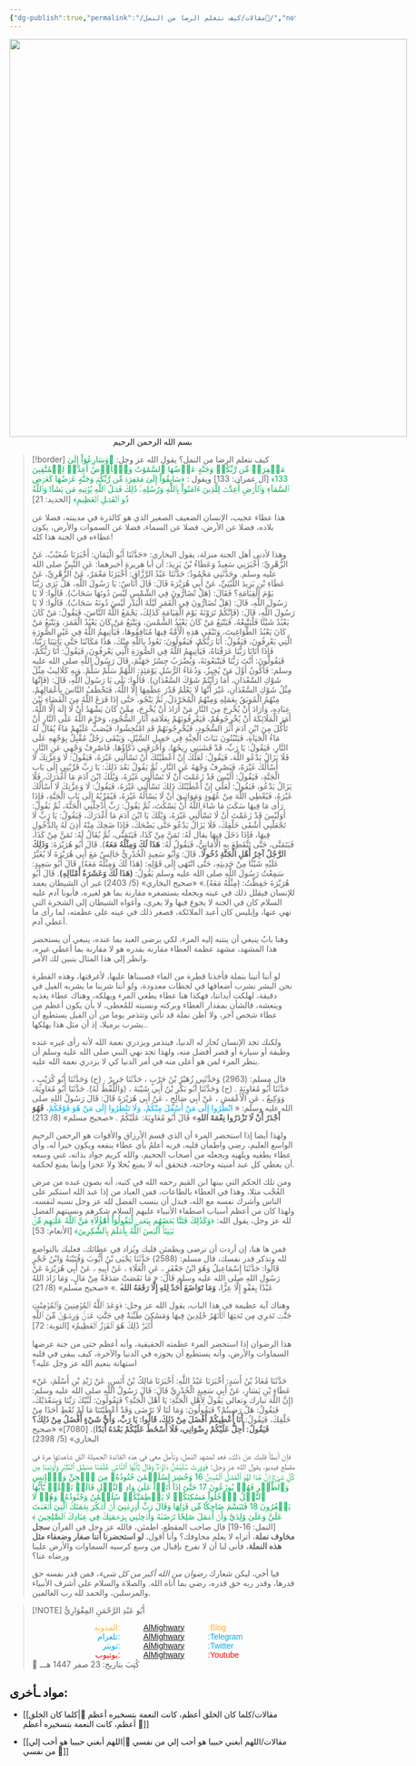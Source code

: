 ```yaml
---
{"dg-publish":true,"permalink":"/مقالات/كيف نتعلم الرضا من النمل📝/","noteIcon":"✨","created":"23/2/1447"}
---
```



<div style=" width:700px; height: 700px;">
<img style="width:100%; height:100%; object-fit: cover; object-position: bottom;" src="https://images.unsplash.com/photo-1568231026164-e0faf8fd9fa8?q=80&w=627&auto=format&fit=crop&ixlib=rb-4.1.0&ixid=M3wxMjA3fDB8MHxwaG90by1wYWdlfHx8fGVufDB8fHx8fA%3D%3D"/>
</div>
<center>بسم الله الرحمن الرحيم </center>

> [!border] كيف نتعلم الرضا من النمل؟ 
> يقول الله عز وجل: <font color="#00b050">﴿وَسَارِعُوٓاْ إِلَىٰ مَغۡفِرَةٖ مِّن رَّبِّكُمۡ وَجَنَّةٍ عَرۡضُهَا ٱلسَّمَٰوَٰتُ وَٱلۡأَرۡضُ أُعِدَّتۡ لِلۡمُتَّقِينَ 133﴾ </font>[آل عمران: 133] ويقول : <font color="#00b050">﴿سَابِقُوٓاْ إِلَىٰ مَغۡفِرَةٖ مِّن رَّبِّكُمۡ وَجَنَّةٍ عَرۡضُهَا كَعَرۡضِ ٱلسَّمَآءِ وَٱلۡأَرۡضِ أُعِدَّتۡ لِلَّذِينَ ءَامَنُواْ بِٱللَّهِ وَرُسُلِهِۦۚ ذَٰلِكَ فَضۡلُ ٱللَّهِ يُؤۡتِيهِ مَن يَشَآءُۚ وَٱللَّهُ ذُو ٱلۡفَضۡلِ ٱلۡعَظِيمِ﴾</font> [الحديد: 21]
> 
> هذا عطاء عجيب، الإنسان الضعيف الصغير الذي هو كالذرة في مدينته، فضلا عن بلاده، فضلا عن الأرض، فضلا عن السماء، فضلا عن السموات والأرض، يكون عطاءه في الجنة هذا كله!
> 
> وهذا لأدنى أهل الجنة منزلة، يقول البخاري: «حَدَّثَنَا أَبُو الْيَمَانِ: أَخْبَرَنَا شُعَيْبٌ، عَنْ الزُّهْرِيِّ: أَخْبَرَنِي سَعِيدٌ وَعَطَاءُ بْنُ يَزِيدَ: أن أبا هريرة أخبرهما: عَنِ النَّبِيِّ صلى الله عليه وسلم.
> وحَدَّثَنِي مَحْمُودٌ: حَدَّثَنَا عَبْدُ الرَّزَّاقِ: أَخْبَرَنَا مَعْمَرٌ، عَنْ الزُّهْرِيِّ، عَنْ عَطَاءِ بْنِ يَزِيدَ اللَّيْثِيِّ، عَنْ أَبِي هُرَيْرَةَ قَالَ:
> قَالَ أُنَاسٌ: يَا رَسُولَ اللَّهِ، هَلْ نَرَى رَبَّنَا يَوْمَ الْقِيَامَةِ؟ فَقَالَ: (هَلْ تُضَارُّونَ فِي الشَّمْسِ لَيْسَ دُونَهَا سَحَابٌ). قَالُوا: لَا يَا رَسُولَ اللَّهِ، قَالَ: (هَلْ تُضَارُّونَ فِي الْقَمَرِ لَيْلَةَ الْبَدْرِ لَيْسَ دُونَهُ سَحَابٌ). قَالُوا: لَا يَا رَسُولَ اللَّهِ، قَالَ: (فَإِنَّكُمْ تَرَوْنَهُ يَوْمَ الْقِيَامَةِ كَذَلِكَ، يَجْمَعُ اللَّهُ النَّاسَ، فَيَقُولُ: مَنْ كَانَ يَعْبُدُ شَيْئًا فَلْيَتَّبِعْهُ، فَيَتْبَعُ مَنْ كَانَ يَعْبُدُ الشَّمْسَ، وَيَتْبَعُ مَنْ كَانَ يَعْبُدُ الْقَمَرَ، وَيَتْبَعُ مَنْ كَانَ يَعْبُدُ الطَّوَاغِيتَ، وَتَبْقَى هَذِهِ الْأُمَّةُ فِيهَا مُنَافِقُوهَا، فَيَأْتِيهِمُ اللَّهُ فِي غَيْرِ الصُّورَةِ الَّتِي يَعْرِفُونَ، فَيَقُولُ: أَنَا رَبُّكُمْ، فَيَقُولُونَ: نَعُوذُ بِاللَّهِ مِنْكَ، هَذَا مَكَانُنَا حَتَّى يَأْتِيَنَا رَبُّنَا، فَإِذَا أَتَانَا رَبُّنَا عَرَفْنَاهُ، فَيَأْتِيهِمُ اللَّهُ فِي الصُّورَةِ الَّتِي يَعْرِفُونَ، فَيَقُولُ: أَنَا رَبُّكُمْ، فَيَقُولُونَ: أَنْتَ رَبُّنَا فَيَتْبَعُونَهُ، وَيُضْرَبُ جِسْرُ جَهَنَّمَ، قَالَ رَسُولُ اللَّهِ صلى الله عليه وسلم: فَأَكُونُ أَوَّلَ مَنْ يُجِيزُ، وَدُعَاءُ الرُّسُلِ يَوْمَئِذٍ: اللَّهُمَّ سَلِّمْ سَلِّمْ. وَبِهِ كَلَالِيبُ مِثْلُ شَوْكِ السَّعْدَانِ، أَمَا رَأَيْتُمْ شَوْكَ السَّعْدَانِ). قَالُوا: بَلَى يَا رَسُولَ اللَّهِ، قَالَ: (فَإِنَّهَا مِثْلُ شَوْكِ السَّعْدَانِ، غَيْرَ أَنَّهَا لَا يَعْلَمُ قَدْرَ عِظَمِهَا إِلَّا اللَّهُ، فَتَخْطَفُ النَّاسَ بِأَعْمَالِهِمْ، مِنْهُمُ الْمُوبَقُ بِعَمَلِهِ وَمِنْهُمُ الْمُخَرْدَلُ، ثُمَّ يَنْجُو، حَتَّى إِذَا فَرَغَ اللَّهُ مِنَ الْقَضَاءِ بَيْنَ عِبَادِهِ، وَأَرَادَ أَنْ يُخْرِجَ مِنَ النَّارِ مَنْ أَرَادَ أَنْ يُخْرِجَ، مِمَّنْ كَانَ يَشْهَدُ أَنْ لَا إِلَهَ إِلَّا اللَّهُ، أَمَرَ الْمَلَائِكَةَ أَنْ يُخْرِجُوهُمْ، فَيَعْرِفُونَهُمْ بِعَلَامَةِ آثَارِ السُّجُودِ، وَحَرَّمَ اللَّهُ عَلَى النَّارِ أَنْ تَأْكُلَ مِنَ ابْنِ آدَمَ أَثَرَ السُّجُودِ، فَيُخْرِجُونَهُمْ قَدِ امْتُحِشُوا، فَيُصَبُّ عَلَيْهِمْ مَاءٌ يُقَالُ لَهُ مَاءُ الْحَيَاةِ،
> فَيَنْبُتُونَ نَبَاتَ الْحِبَّةِ فِي حَمِيلِ السَّيْلِ، وَيَبْقَى رَجُلٌ مُقْبِلٌ بِوَجْهِهِ عَلَى النَّارِ، فَيَقُولُ: يَا رَبِّ، قَدْ قَشَبَنِي رِيحُهَا، وَأَحْرَقَنِي ذَكَاؤُهَا، فَاصْرِفْ وَجْهِي عَنِ النَّارِ، فَلَا يَزَالُ يَدْعُو اللَّهَ، فَيَقُولُ: لَعَلَّكَ إِنْ أَعْطَيْتُكَ أَنْ تَسْأَلَنِي غَيْرَهُ، فَيَقُولُ: لَا وَعِزَّتِكَ لَا أَسْأَلُكَ غَيْرَهُ، فَيَصْرِفُ وَجْهَهُ عَنِ النَّارِ، ثُمَّ يَقُولُ بَعْدَ ذَلِكَ: يَا رَبِّ قَرِّبْنِي إِلَى بَابِ الْجَنَّةِ، فَيَقُولُ: أَلَيْسَ قَدْ زَعَمْتَ أَنْ لَا تَسْأَلَنِي غَيْرَهُ، وَيْلَكَ ابْنَ آدَمَ مَا أَغْدَرَكَ، فَلَا يَزَالُ يَدْعُو، فَيَقُولُ: لَعَلِّي إِنْ أَعْطَيْتُكَ ذَلِكَ تَسْأَلُنِي غَيْرَهُ، فَيَقُولُ: لَا وَعِزَّتِكَ لَا أَسْأَلُكَ غَيْرَهُ، فَيُعْطِي اللَّهَ مِنْ عُهُودٍ وَمَوَاثِيقَ أَنْ لَا يَسْأَلَهُ غَيْرَهُ، فَيُقَرِّبُهُ إِلَى بَابِ الْجَنَّةِ، فَإِذَا رَأَى مَا فِيهَا سَكَتَ مَا شَاءَ اللَّهُ أَنْ يَسْكُتَ، ثُمَّ يَقُولُ: رَبِّ أَدْخِلْنِي الْجَنَّةَ، ثُمَّ يَقُولُ: أَوَلَيْسَ قَدْ زَعَمْتَ أَنْ لَا تَسْأَلَنِي غَيْرَهُ، وَيْلَكَ يَا ابْنَ آدَمَ مَا أَغْدَرَكَ، فَيَقُولُ: يَا رَبِّ لَا تَجْعَلْنِي أَشْقَى خَلْقِكَ، فَلَا يَزَالُ يَدْعُو حَتَّى يَضْحَكَ، فَإِذَا ضَحِكَ مِنْهُ أَذِنَ لَهُ بِالدُّخُولِ فِيهَا، فَإِذَا دَخَلَ فِيهَا يقال لَهُ: تَمَنَّ مِنْ كَذَا، فَيَتَمَنَّى، ثُمَّ يُقَالُ لَهُ: تَمَنَّ مِنْ كَذَا، فَيَتَمَنَّى، حَتَّى تَنْقَطِعَ بِهِ الْأَمَانِيُّ، فَيَقُولُ لَهُ: **هَذَا لَكَ وَمِثْلُهُ مَعَهُ**).
> قَالَ أَبُو هُرَيْرَةَ: **وَذَلِكَ الرَّجُلُ ‌آخِرُ ‌أَهْلِ ‌الْجَنَّةِ دُخُولًا.** 
> قَالَ: وَأَبُو سَعِيدٍ الْخُدْرِيُّ جَالِسٌ مَعَ أَبِي هُرَيْرَةَ لَا يُغَيِّرُ عَلَيْهِ شَيْئًا مِنْ حَدِيثِهِ، حَتَّى انْتَهَى إِلَى قَوْلِهِ: (هَذَا لَكَ وَمِثْلُهُ مَعَهُ). قَالَ أَبُو سَعِيدٍ: سَمِعْتُ رَسُولَ اللَّهِ صلى الله عليه وسلم يَقُولُ: **(هَذَا لَكَ وَعَشَرَةُ أَمْثَالِهِ)**. قَالَ أَبُو هُرَيْرَةَ حَفِظْتُ: (مِثْلُهُ مَعَهُ).»
>    «صحيح البخاري» (5/ 2403)
> غير أن الشيطان يعمد للإنسان فيقلل ذلك في عينه ويجعله يستصغره مقارنة بما هو لغيره، فأبونا آدم عليه السلام كان في الجنة لا يجوع فيها ولا يعرى، وأغواه الشيطان إلى الشجرة التي نهي عنها، وإبليس كان أعبد الملائكة، فصغر ذلك في عينه على عظمته، لما رأى ما أعطي آدم.
> 
> وهنا بابٌ ينبغي أن ينتبه إليه المرء، لكي يرضى العبد بما عنده، ينبغي أن يستحضر هذا المشهد، مشهد عظمة العطاء مقارنة بقدره هو لا مقارنة بما أعطي غيره، وانظر إلى هذا المثال يتبين لك الأمر.
> 
> لو أننا أتينا بنملة فأخذنا قطرة من الماء فصببناها عليها، لأغرقتها، وهذه القطرة نحن البشر نشرب أضعافها في لحظات معدودة، ولو أننا شربنا ما يشربه الفيل في دقيقة، لهلكت أبداننا، فهكذا هنا عطاء يطغي المرء ويهلكه، وهناك عطاء يغذيه وينعشه، فالشأن بمقدار العطاء وبركته ونسبته للمُعطى، لا بأن يكون أعظم من عطاء شخص آخر، ولا أظن نملة قد تأتي وتتذمر يوما من أن الفيل يستطيع أن يشرب برميلا، إذ أن مثل هذا يهلكها..
> 
> ولكنك تجد الإنسان تُحاز له الدنيا، فيتذمر ويزدري نعمة الله لأنه رأى غيره عنده وظيفة أو سيارة أو قصر أفضل منه، ولهذا تجد نهي النبي صلى الله عليه وسلم أن ينظر المرء لمن هو أعلى منه في أمر الدنيا كي لا يزدري نعمة الله عليه.
> 
> قال مسلم:
> (2963) وَحَدَّثَنِي زُهَيْرُ بْنُ حَرْبٍ ، حَدَّثَنَا جَرِيرٌ . (ح) وَحَدَّثَنَا أَبُو كُرَيْبٍ ، حَدَّثَنَا أَبُو مُعَاوِيَةَ . (ح) وَحَدَّثَنَا أَبُو بَكْرِ بْنُ أَبِي شَيْبَةَ ، (وَاللَّفْظُ لَهُ). حَدَّثَنَا أَبُو مُعَاوِيَةَ، وَوَكِيعٌ ، عَنِ الْأَعْمَشِ ، عَنْ أَبِي صَالِحٍ ، عَنْ أَبِي هُرَيْرَةَ قَالَ: قَالَ رَسُولُ اللهِ صلى الله عليه وسلم: «<font color="#00b0f0"> انْظُرُوا إِلَى مَنْ أَسْفَلَ مِنْكُمْ، وَلَا تَنْظُرُوا إِلَى مَنْ هُوَ فَوْقَكُمْ، </font>**فَهُوَ أَجْدَرُ أَنْ لَا ‌تَزْدَرُوا ‌نِعْمَةَ ‌اللهِ**» قَالَ أَبُو مُعَاوِيَةَ: عَلَيْكُمْ .
> «صحيح مسلم» (8/ 213)
> 
> ولهذا أيضا إذا استحضر المرء أن الذي قسم الأرزاق والأقوات هو الرحمن الرحيم الواسع العليم، رضي واطمأن قلبه، فربه أعلمُ بأي عطاء ينفعه ويكون خيرا له، وأي عطاء يطغيه ويلهيه ويجعله من أصحاب الجحيم، والله كريم جواد بذاته، غني وسعه أن يعطي كل عبد أمنيته وحاجته، فتحقق أنه  لا يمنع بُخلا ولا عجزا وإنما يمنع لحكمة. 
> 
> ومن تلك الحكم التي بينها ابن القيم رحمه الله في كتبه، أنه يصون عبده من مرض العُجْب مثلا، وهذا في العطاء بالطاعات، فمن العباد من إذا عبد الله استكبر على الناس وأشرك نفسه مع الله، فبدل أن ينسب الفضل لله عز وجل نسبه لنفسه، ولهذا كان من أعظم أسباب اصطفاء الأنبياء عليهم السلام شكرهم ونسبتهم الفضل لله عز وجل، يقول الله:
> <font color="#00b050">﴿وَكَذَٰلِكَ فَتَنَّا بَعۡضَهُم بِبَعۡضٖ لِّيَقُولُوٓاْ أَهَٰٓؤُلَآءِ مَنَّ ٱللَّهُ عَلَيۡهِم مِّنۢ بَيۡنِنَآۗ أَلَيۡسَ ٱللَّهُ بِأَعۡلَمَ بِٱلشَّٰكِرِينَ﴾</font> [الأنعام: 53]
> 
> فمن ها هنا، إن أردت أن ترضى ويطمئن قلبك ويُزاد في عطائك، فعليك بالتواضع لله وتذكر قدر نفسك، قال مسلم:
> (2588) حَدَّثَنَا يَحْيَى بْنُ أَيُّوبَ وَقُتَيْبَةُ وَابْنُ حُجْرٍ قَالُوا: حَدَّثَنَا إِسْمَاعِيلُ وَهُوَ ابْنُ جَعْفَرٍ ، عَنِ الْعَلَاءِ ، عَنْ أَبِيهِ ، عَنْ أَبِي هُرَيْرَةَ عَنْ رَسُولِ اللهِ صلى الله عليه وسلم قَالَ: « مَا نَقَصَتْ صَدَقَةٌ مِنْ مَالٍ، وَمَا زَادَ اللهُ عَبْدًا بِعَفْوٍ إِلَّا عِزًّا، **وَمَا ‌تَوَاضَعَ أَحَدٌ لِلهِ إِلَّا ‌رَفَعَهُ الله**ُ .»
> «صحيح مسلم» (8/ 21)
> 
> وهناك آية عظيمة في هذا الباب، يقول الله عز وجل:
> ﴿وَعَدَ ٱللَّهُ ٱلۡمُؤۡمِنِينَ وَٱلۡمُؤۡمِنَٰتِ جَنَّٰتٖ تَجۡرِي مِن تَحۡتِهَا ٱلۡأَنۡهَٰرُ خَٰلِدِينَ فِيهَا وَمَسَٰكِنَ طَيِّبَةٗ فِي جَنَّٰتِ عَدۡنٖۚ وَرِضۡوَٰنٞ مِّنَ ٱللَّهِ أَكۡبَرُۚ ذَٰلِكَ هُوَ ٱلۡفَوۡزُ ٱلۡعَظِيمُ﴾ [التوبة: 72]
> 
> هذا الرضوان إذا استحضر المرء عظمته الحقيقية، وأنه أعظم حتى من جنة عرضها السماوات والأرض، وأنه يستطيع أن يحوزه في الدنيا والآخرة،  كيف يبقى في قلبه استهانة بنعيم الله عز وجل عليه؟
> 
> «حَدَّثَنَا مُعَاذُ بْنُ أَسَدٍ: أَخْبَرَنَا عَبْدُ اللَّهِ: أَخْبَرَنَا مَالِكُ بْنُ أَنَسٍ، عَنْ زَيْدِ بْنِ أَسْلَمَ، عَنْ عَطَاءِ بْنِ يَسَارٍ، عَنْ أَبِي سَعِيدٍ الْخُدْرِيِّ قَالَ:
> قَالَ رَسُولُ اللَّهِ صلى الله عليه وسلم: (إِنَّ اللَّهَ تبارك وتعالى يَقُولُ لِأَهْلِ الْجَنَّةِ: يَا أَهْلَ الْجَنَّةِ؟ فَيَقُولُونَ: لَبَّيْكَ رَبَّنَا وَسَعْدَيْكَ، فَيَقُولُ: هَلْ رَضِيتُمْ؟ فَيَقُولُونَ: وَمَا لَنَا لَا نَرْضَى وَقَدْ أَعْطَيْتَنَا مَا لَمْ تُعْطِ أَحَدًا مِنْ خَلْقِكَ، فَيَقُولُ: **أَنَا أُعْطِيكُمْ أَفْضَلَ مِنْ ذَلِكَ، قَالُوا: يَا رَبِّ، وَأَيُّ شَيْءٍ أَفْضَلُ مِنْ ذَلِكَ؟ فَيَقُولُ: أُحِلُّ عَلَيْكُمْ ‌رِضْوَانِي، ‌فَلَا ‌أَسْخَطُ ‌عَلَيْكُمْ بَعْدَهُ أَبَدًا**).
> [7080]»
> «صحيح البخاري» (5/ 2398)
> 
> فإن أبطأ قلبك عن ذلك، فعد لمشهد النمل، وتأمل معي في هذه الفائدة الجميلة التي شاهدتها مرة في مقطع فيديو، يقول الله عز وجل: <font color="#00b050">﴿وَوَرِثَ سُلَيۡمَٰنُ دَاوُۥدَۖ وَقَالَ يَٰٓأَيُّهَا ٱلنَّاسُ عُلِّمۡنَا مَنطِقَ ٱلطَّيۡرِ وَأُوتِينَا مِن كُلِّ شَيۡءٍۖ إِنَّ هَٰذَا لَهُوَ ٱلۡفَضۡلُ ٱلۡمُبِينُ 16 وَحُشِرَ لِسُلَيۡمَٰنَ جُنُودُهُۥ مِنَ ٱلۡجِنِّ وَٱلۡإِنسِ وَٱلطَّيۡرِ فَهُمۡ يُوزَعُونَ 17 حَتَّىٰٓ إِذَآ أَتَوۡاْ عَلَىٰ وَادِ ٱلنَّمۡلِ قَالَتۡ نَمۡلَةٞ يَٰٓأَيُّهَا ٱلنَّمۡلُ ٱدۡخُلُواْ مَسَٰكِنَكُمۡ لَا يَحۡطِمَنَّكُمۡ سُلَيۡمَٰنُ وَجُنُودُهُۥ وَهُمۡ لَا يَشۡعُرُونَ 18 فَتَبَسَّمَ ضَاحِكٗا مِّن قَوۡلِهَا وَقَالَ رَبِّ أَوۡزِعۡنِيٓ أَنۡ أَشۡكُرَ نِعۡمَتَكَ ٱلَّتِيٓ أَنۡعَمۡتَ عَلَيَّ وَعَلَىٰ وَٰلِدَيَّ وَأَنۡ أَعۡمَلَ صَٰلِحٗا تَرۡضَىٰهُ وَأَدۡخِلۡنِي بِرَحۡمَتِكَ فِي عِبَادِكَ ٱلصَّٰلِحِينَ ﴾</font> [النمل: 16-19]
> قال صاحب المقطع، اطمئن، فالله عز وجل في القرآن **سجل مخاوف نملة**، أتراه لا يعلم مخاوفك؟ 
> وأنا أقول، **لو استحضرنا أننا صغار وضعفاء مثل هذه النملة**، فأنى لنا أن لا نفرح بإقبال من وسع كرسيه السماوات والأرض علينا ورضاه عنا؟ 
> 
> فيا أخي، ليكن شعارك *رضوان من الله أكبر من كل شيء*، فمن قدر نفسه حق قدرها، وقدر ربه حق قدره، رضي بما آتاه الله.
> والصلاة والسلام على أشرف الأنبياء والمرسلين، والحمد لله رب العالمين. 
> 

> [!NOTE]   أَبُو عَبْدِ الرَّحْمَنِ المِغْوَارِيُّ 
> <div style="display: flex; width: 100%; text-align: center; font-family: sans-serif;"> <div style="flex: 1; text-align: right; color: #ffb329;">المدونة:</div>     <div style="flex: 1;">    <a href="https://almighwary.netlify.app">AlMighwary</a>  </div><div style="flex: 1; text-align: left; color: #ffb329;">:Blog</div></div>
>     <div style="display: flex; width: 100%; text-align: center; font-family: sans-serif;"> <div style="flex: 1; text-align: right; color: #01abe9;">تلغرام:</div>      <div style="flex: 1;">        <a href="https://t.me/AlMighwary">AlMighwary</a>      </div>      <div style="flex: 1; text-align: left; color: #01abe9;">:Telegram</div>   </div>
>    
>    <div style="display: flex; width: 100%; text-align: center; font-family: sans-serif;">     <div style="flex: 1; text-align: right; color: #01abe9;">تويتر:</div>      <div style="flex: 1;">       <a href="https://x.com/AlMighwary">AlMighwary</a>      </div>     <div style="flex: 1; text-align: left; color: #01abe9;">:Twitter</div>    </div> <div style="display: flex; width: 100%; text-align: center; font-family: sans-serif;">      <div style="flex: 1; text-align: right; color: #fb0101;">يوتيوب:</div><div style="flex: 1;"> <a href="https://www.youtube.com/@AlMighwary">AlMighwary</a>      </div>  <div style="flex: 1; text-align: left; color: #fb0101;">:Youtube</div>   </div>   
>    <footer>📅 كُتِبَ  بتاريخ: 23 صفر 1447 هـــ</footer>
 
 
 

## مواد ـأخرى:
* [[مقالات/كلما كان الخلق أعظم، كانت النعمة بتسخيره أعظم 📝\|كلما كان الخلق أعظم، كانت النعمة بتسخيره أعظم 📝]]
- [[مقالات/اللهم أبغني حبيبا هو أحب إلي من نفسي 📝\|اللهم أبغني حبيبا هو أحب إلي من نفسي 📝]]
